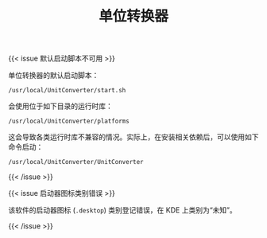 ﻿---
id: 147
title: "单位转换器"
weight: 147
version: "1.0"
updateTime: "2022-01-03T08:49:45"
debName: "http://113.24.212.22:8090/upload/file/UnitConverter-depend_1.0_loongarch64.deb"
debSize: "17.1 MB"
command: "/usr/local/UnitConverter/start.sh"
compatibility: 2
---

{{< issue 默认启动脚本不可用 >}}

单位转换器的默认启动脚本：

```
/usr/local/UnitConverter/start.sh
```

会使用位于如下目录的运行时库：

```
/usr/local/UnitConverter/platforms
```

这会导致各类运行时库不兼容的情况。实际上，在安装相关依赖后，可以使用如下命令启动：

```
/usr/local/UnitConverter/UnitConverter
```

{{< /issue >}}

{{< issue 启动器图标类别错误 >}}

该软件的启动器图标 (`.desktop`) 类别登记错误，在 KDE 上类别为“未知”。

{{< /issue >}}